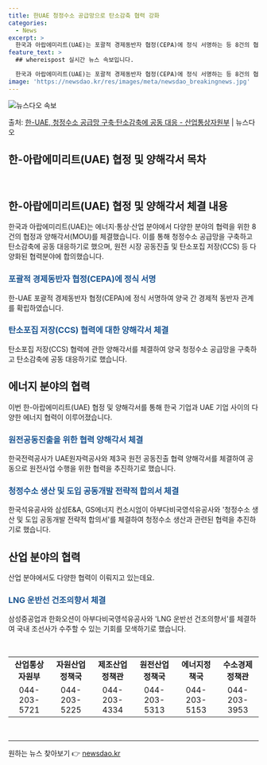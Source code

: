 ```yaml
---
title: 한UAE 청정수소 공급망으로 탄소감축 협력 강화
categories:
  - News
excerpt: >
  한국과 아랍에미리트(UAE)는 포괄적 경제동반자 협정(CEPA)에 정식 서명하는 등 8건의 협정과 양해각서(…
feature_text: >
  ## whereispost 실시간 뉴스 속보입니다.

  한국과 아랍에미리트(UAE)는 포괄적 경제동반자 협정(CEPA)에 정식 서명하는 등 8건의 협정과 양해각서(…
image: 'https://newsdao.kr/res/images/meta/newsdao_breakingnews.jpg'
---
```


![뉴스다오 속보](https://newsdao.kr/res/images/meta/newsdao_breakingnews.jpg)

<p>출처: <a href="https://newsdao.kr/3972" rel="dofollow">한-UAE, 청정수소 공급망 구축·탄소감축에 공동 대응 - 산업통상자원부</a> | 뉴스다오</p>

<h2 data-ke-size="size26">한-아랍에미리트(UAE) 협정 및 양해각서 목차</h2>
<p data-ke-size="size16">&nbsp;</p>

<h2>한-아랍에미리트(UAE) 협정 및 양해각서 체결 내용</h2>
<p data-ke-size="size16">한국과 아랍에미리트(UAE)는 에너지·통상·산업 분야에서 다양한 분야의 협력을 위한 8건의 협정과 양해각서(MOU)를 체결했습니다. 이를 통해 청정수소 공급망을 구축하고 탄소감축에 공동 대응하기로 했으며, 원전 시장 공동진출 및 탄소포집 저장(CCS) 등 다양화된 협력분야에 합의했습니다.</p>
<h3><b><span style="color: #1a5490;">포괄적 경제동반자 협정(CEPA)에 정식 서명</span></b></h3>
<p data-ke-size="size16">한-UAE 포괄적 경제동반자 협정(CEPA)에 정식 서명하여 양국 간 경제적 동반자 관계를 확립하였습니다.</p>
<h3><b><span style="color: #1a5490;">탄소포집 저장(CCS) 협력에 대한 양해각서 체결</span></b></h3>
<p data-ke-size="size16">탄소포집 저장(CCS) 협력에 관한 양해각서를 체결하여 양국 청정수소 공급망을 구축하고 탄소감축에 공동 대응하기로 했습니다.</p>

<h2>에너지 분야의 협력</h2>
<p data-ke-size="size16">이번 한-아랍에미리트(UAE) 협정 및 양해각서를 통해 한국 기업과 UAE 기업 사이의 다양한 에너지 협력이 이루어졌습니다.</p>
<h3><b><span style="color: #1a5490;">원전공동진출을 위한 협력 양해각서 체결</span></b></h3>
<p data-ke-size="size16">한국전력공사가 UAE원자력공사와 제3국 원전 공동진출 협력 양해각서를 체결하여 공동으로 원전사업 수행을 위한 협력을 추진하기로 했습니다.</p>
<h3><b><span style="color: #1a5490;">청정수소 생산 및 도입 공동개발 전략적 합의서 체결</span></b></h3>
<p data-ke-size="size16">한국석유공사와 삼성E&A, GS에너지 컨소시엄이 아부다비국영석유공사와 '청정수소 생산 및 도입 공동개발 전략적 합의서'를 체결하여 청정수소 생산과 관련된 협력을 추진하기로 했습니다.</p>

<h2>산업 분야의 협력</h2>
<p data-ke-size="size16">산업 분야에서도 다양한 협력이 이뤄지고 있는데요. </p>
<h3><b><span style="color: #1a5490;">LNG 운반선 건조의향서 체결</span></b></h3>
<p data-ke-size="size16">삼성중공업과 한화오션이 아부다비국영석유공사와 'LNG 운반선 건조의향서'를 체결하여 국내 조선사가 수주할 수 있는 기회를 모색하기로 했습니다.</p>

<p data-ke-size="size16">&nbsp;</p>

<table>
	<tbody>
		<tr>
			<td style="text-align: center; height: 17px;"><b>산업통상자원부</b></td>
			<td style="text-align: center; height: 17px;"><b>자원산업정책국</b></td>
			<td style="text-align: center; height: 17px;"><b>제조산업정책관</b></td>
			<td style="text-align: center; height: 17px;"><b>원전산업정책국</b></td>
			<td style="text-align: center; height: 17px;"><b>에너지정책국</b></td>
			<td style="text-align: center; height: 17px;"><b>수소경제정책관</b></td>
		</tr>
		<tr>
			<td style="text-align: center;">044-203-5721</td>
			<td style="text-align: center;">044-203-5225</td>
			<td style="text-align: center;">044-203-4334</td>
			<td style="text-align: center;">044-203-5313</td>
			<td style="text-align: center;">044-203-5153</td>
			<td style="text-align: center;">044-203-3953</td>
		</tr>
	</tbody>
</table>
<p data-ke-size="size16">&nbsp;</p>
<hr> 

원하는 뉴스 찾아보기 👉 <a href="https://newsdao.kr" rel="dofollow">newsdao.kr</a>


